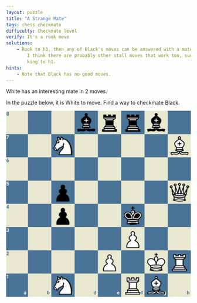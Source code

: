 ```yaml
---
layout: puzzle
title: "A Strange Mate"
tags: chess checkmate
difficulty: Checkmate level
verify: It's a rook move
solutions:
    - Rook to h1, then any of Black's moves can be answered with a mate.
        I think there are probably other stall moves that work too, such as
        king to h1.
hints:
    - Note that Black has no good moves.
---
```


White has an interesting mate in 2 moves.
<!--more-->

In the puzzle below, it is White to move. Find a way to checkmate Black.

![test image](/assets/chess_mate_in_2.png)
